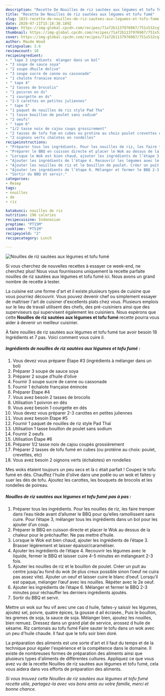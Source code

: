 ```yaml
---
description: "Recette De Nouilles de riz sautées aux légumes et tofu fumé"
title: "Recette De Nouilles de riz sautées aux légumes et tofu fumé"
slug: 1833-recette-de-nouilles-de-riz-sautees-aux-legumes-et-tofu-fume
date: 2020-07-21T15:18:38.189Z
image: https://img-global.cpcdn.com/recipes/71a72b1137976987/751x532cq70/nouilles-de-riz-sautees-aux-legumes-et-tofu-fume-photo-principale-de-la-recette.jpg
thumbnail: https://img-global.cpcdn.com/recipes/71a72b1137976987/751x532cq70/nouilles-de-riz-sautees-aux-legumes-et-tofu-fume-photo-principale-de-la-recette.jpg
cover: https://img-global.cpcdn.com/recipes/71a72b1137976987/751x532cq70/nouilles-de-riz-sautees-aux-legumes-et-tofu-fume-photo-principale-de-la-recette.jpg
author: Maude Wood
ratingvalue: 3.6
reviewcount: 10
recipeingredient:
- " tape 3 ingrdients  mlanger dans un bol"
- "3 soupe de sauce soya"
- "2 soupe dhuile dolive"
- "3 soupe sucre de canne ou cassonade"
- "1 chalote franaise mince"
- " tape 4"
- "2 tasses de brocolis"
- "1 poivron en ds"
- "1 courgette en ds"
- "2-3 carottes en petites juliennes"
- " tape 5"
- "1 paquet de nouilles de riz style Pad Tha"
- "1 tasse bouillon de poulet sans sodium"
- "2 oeufs"
- " tape 6"
- "1/2 tasse noix de cajou coups grossirement"
- "2 tasses de tofu fum en cubes ou protine au choix poulet crevettes etc"
- "2 oignons verts chalotes en rondelles"
recipeinstructions:
- "Préparer tous les ingrédients. Pour les nouilles de riz, les faire tremper dans l’eau tiède avant d’allumer le BBQ pour qu’elles ramollissent sans cuire. Pour l’étape 3, mélanger tous les ingrédients dans un bol pour les ajouter d’un coup."
- "Préparer le BBQ en cuisson directe et placer le Wok au dessus de la chaleur pour le préchauffer. Ne pas mettre d’huile."
- "Lorsque le Wok est bien chaud, ajouter les ingrédients de l’étape 3. Brasser légèrement et laisser épaissir/caraméliser."
- "Ajouter les ingrédients de l’étape 4. Recouvrir les légumes avec le liquide, fermer le BBQ et laisser cuire 4-5 minutes en mélangeant 2-3 fois."
- "Ajouter les nouilles de riz et le bouillon de poulet. Créer un puit au centre jusqu’au fond du wok (le plus creux possible sinon l’oeuf ne cuira pas assez vite). Ajouter un oeuf et laisser cuire le blanc d’oeuf. Lorsqu’il est opaque, mélanger l’œuf avec les nouilles. Répéter avec le 2e oeuf."
- "Ajouter les ingrédients de l’étape 6. Mélanger et fermer le BBQ 2-3 minutes pour réchauffer les derniers ingrédients ajoutés."
- "Sortir du BBQ et servir."
categories:
- Resep
tags:
- nouilles
- de
- riz

katakunci: nouilles de riz 
nutrition: 196 calories
recipecuisine: Indonesian
preptime: "PT15M"
cooktime: "PT51M"
recipeyield: "2"
recipecategory: Lunch

---
```



![Nouilles de riz sautées aux légumes et tofu fumé](https://img-global.cpcdn.com/recipes/71a72b1137976987/751x532cq70/nouilles-de-riz-sautees-aux-legumes-et-tofu-fume-photo-principale-de-la-recette.jpg)

Si vous cherchez de nouvelles recettes à essayer ce week-end, ne cherchez plus! Nous vous fournissons uniquement la recette parfaite nouilles de riz sautées aux légumes et tofu fumé ici. Nous avons un grand nombre de recette à tester.

La cuisine est une forme d'art et il existe plusieurs types de cuisine que vous pourriez découvrir. Vous pouvez devenir chef ou simplement essayer de maîtriser l'art de cuisiner d'excellents plats chez vous. Plusieurs emplois sur le lieu de travail utilisent des chefs, des pré-cuisiniers ainsi que des superviseurs qui supervisent également les cuisiniers. Nous espérons que cette <strong> Nouilles de riz sautées aux légumes et tofu fumé </strong> recette pourra vous aider à devenir un meilleur cuisinier.

<!--inarticleads1-->

À faire nouilles de riz sautées aux légumes et tofu fumé tue avoir besoin 18 Ingrédients et 7 pas. Voici comment vous cuire il.

##### Ingrédients de nouilles de riz sautées aux légumes et tofu fumé :

1. Vous devez vous préparer  Étape #3 (ingrédients à mélanger dans un bol)
1. Préparer 3 soupe de sauce soya
1. Préparer 2 soupe d’huile d’olive
1. Fournir 3 soupe sucre de canne ou cassonade
1. Fournir 1 échalote française émincée
1. Préparer  Étape #4
1. Vous avez besoin 2 tasses de brocolis
1. Utilisation 1 poivron en dés
1. Vous avez besoin 1 courgette en dés
1. Vous devez vous préparer 2-3 carottes en petites juliennes
1. Vous avez besoin  Étape #5
1. Fournir 1 paquet de nouilles de riz style Pad Thaï
1. Utilisation 1 tasse bouillon de poulet sans sodium
1. Fournir 2 oeufs
1. Utilisation  Étape #6
1. Préparer 1/2 tasse noix de cajou coupés grossièrement
1. Préparer 2 tasses de tofu fumé en cubes (ou protéine au choix: poulet, crevettes, etc)
1. Vous avez besoin 2 oignons verts (échalotes) en rondelles


Mes woks étaient toujours un peu secs et là c était parfait ! Coupez le tofu fumé en dés. Chauffez l&#39;huile d&#39;olive dans une poêle ou un wok et faites-y suer les dés de tofu. Ajoutez les carottes, les bouquets de brocolis et les rondelles de poireau. 

<!--inarticleads2-->

##### Nouilles de riz sautées aux légumes et tofu fumé pas à pas :

1. Préparer tous les ingrédients. Pour les nouilles de riz, les faire tremper dans l’eau tiède avant d’allumer le BBQ pour qu’elles ramollissent sans cuire. Pour l’étape 3, mélanger tous les ingrédients dans un bol pour les ajouter d’un coup.
1. Préparer le BBQ en cuisson directe et placer le Wok au dessus de la chaleur pour le préchauffer. Ne pas mettre d’huile.
1. Lorsque le Wok est bien chaud, ajouter les ingrédients de l’étape 3. Brasser légèrement et laisser épaissir/caraméliser.
1. Ajouter les ingrédients de l’étape 4. Recouvrir les légumes avec le liquide, fermer le BBQ et laisser cuire 4-5 minutes en mélangeant 2-3 fois.
1. Ajouter les nouilles de riz et le bouillon de poulet. Créer un puit au centre jusqu’au fond du wok (le plus creux possible sinon l’oeuf ne cuira pas assez vite). Ajouter un oeuf et laisser cuire le blanc d’oeuf. Lorsqu’il est opaque, mélanger l’œuf avec les nouilles. Répéter avec le 2e oeuf.
1. Ajouter les ingrédients de l’étape 6. Mélanger et fermer le BBQ 2-3 minutes pour réchauffer les derniers ingrédients ajoutés.
1. Sortir du BBQ et servir.


Mettre un wok sur feu vif avec une cas d huile, faites-y saissir les légumes, ajoutez sel, poivre, quatre épices, la gousse d ail écrasée., Puis le bouillon, les gremes de soja, la sauce de soja. Mélanger bien, ajoutez les nouilles, bien remuez. Dressez dans un grand plat de service, arossez d huile de sésame. Riz cantonais au tofu fumé Faire sauter le tofu dans un wok avec un peu d&#39;huile chaude. Il faut que le tofu soir bien doré. 

<!--inarticleads1-->

<p>
La préparation des aliments est une sorte d'art et il faut du temps et de la technique pour égaler l'expérience et la compétence dans le domaine. Il existe de nombreuses formes de préparation des aliments ainsi que plusieurs types d'aliments de différentes cultures. Appliquez ce que vous avez vu de la recette Nouilles de riz sautées aux légumes et tofu fumé, cela vous aidera dans vos efforts de préparation des aliments.
</p>

<p>
<i>Si vous trouvez cette Nouilles de riz sautées aux légumes et tofu fumé recette utile, partagez-la avec vos bons amis ou votre famille, merci et bonne chance.</i>
</p>
